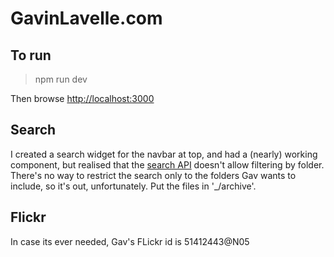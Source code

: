 GavinLavelle.com
================

## To run
> npm run dev  

Then browse [http://localhost:3000](http://localhost:3000)

## Search
I created a search widget for the navbar at top, and had a (nearly) working component, but realised that the [search API](https://www.flickr.com/services/api/flickr.photos.search.html) doesn't allow filtering by folder. There's no way to restrict the search only to the folders Gav wants to include, so it's out, unfortunately. Put the files in '_/archive'.

## Flickr
In case its ever needed, Gav's FLickr id is 51412443@N05